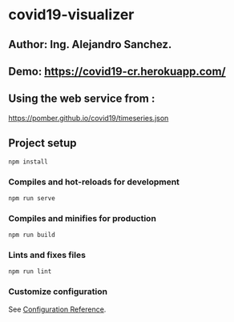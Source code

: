 # covid19-visualizer

## Author: Ing. Alejandro Sanchez.

## Demo: https://covid19-cr.herokuapp.com/

## Using the web service from :

https://pomber.github.io/covid19/timeseries.json

## Project setup
```
npm install
```

### Compiles and hot-reloads for development
```
npm run serve
```

### Compiles and minifies for production
```
npm run build
```

### Lints and fixes files
```
npm run lint
```

### Customize configuration
See [Configuration Reference](https://cli.vuejs.org/config/).
